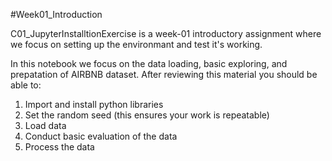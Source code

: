 #Week01_Introduction

C01_JupyterInstalltionExercise is a week-01 introductory assignment where we focus on setting up the environmant and test it's working.

In this notebook we focus on the data loading, basic exploring, and prepatation of AIRBNB dataset.
After reviewing this material you should be able to:
1. Import and install python libraries
2. Set the random seed (this ensures your work is repeatable)
3. Load data
4. Conduct basic evaluation of the data 
5. Process the data
